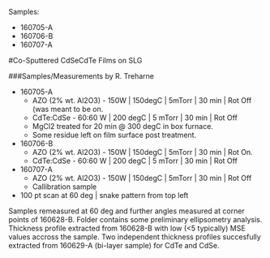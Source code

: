 Samples:
* 160705-A
* 160706-B
* 160707-A

#Co-Sputtered CdSeCdTe Films on SLG

###Samples/Measurements by R. Treharne

* 160705-A
  + AZO (2% wt. Al2O3) - 150W | 150degC | 5mTorr | 30 min | Rot Off (was meant to be on.
  + CdTe:CdSe - 60:60 W | 200 degC | 5 mTorr | 30 min | Rot Off
  + MgCl2 treated for 20 min @ 300 degC in box furnace.
  + Some residue left on film surface post treatment.
* 160706-B
  + AZO (2% wt. Al2O3) - 150W | 150degC | 5mTorr | 30 min | Rot On.
  + CdTe:CdSe - 60:60 W | 200 degC | 5 mTorr | 30 min | Rot Off
* 160707-A
  + AZO (2% wt. Al2O3) - 150W | 150degC | 5mTorr | 30 min | Rot Off
  + Callibration sample
* 100 pt scan at 60 deg | snake pattern from top left

Samples remeasured at 60 deg and further angles measured at corner points of 160628-B. Folder contains some preliminary ellipsometry analysis. Thickness profile extracted from 160628-B with low (<5 typically) MSE values accross the sample. Two independent thickness profiles succesfully extracted from 160629-A (bi-layer sample) for CdTe and CdSe. 
